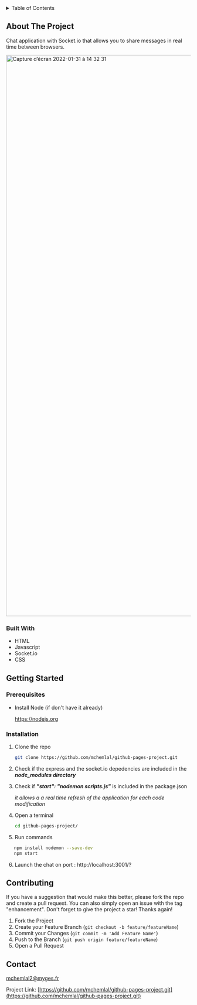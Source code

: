 
<!-- TABLE OF CONTENTS -->
<details>
  <summary>Table of Contents</summary>
  <ol>
    <li>
      <a href="#about-the-project">About The Project</a>
      <ul>
        <li><a href="#built-with">Built With</a></li>
      </ul>
    </li>
    <li>
      <a href="#getting-started">Getting Started</a>
      <ul>
        <li><a href="#prerequisites">Prerequisites</a></li>
        <li><a href="#installation">Installation</a></li>
      </ul>
    </li>
    <li><a href="#contributing">Contributing</a></li>
    <li><a href="#contact">Contact</a></li>
  </ol>
</details>



<!-- ABOUT THE PROJECT -->
## About The Project

Chat application with Socket.io that allows you to share messages in real time between browsers. 


<img width="1532" alt="Capture d’écran 2022-01-31 à 14 32 31" src="https://user-images.githubusercontent.com/73241351/151803724-2fce74f3-7cb0-4c06-adee-9acf7821fabe.png">


### Built With

* HTML
* Javascript
* Socket.io
* CSS


<!-- GETTING STARTED -->
## Getting Started

### Prerequisites

* Install Node (if don't have it already)

  https://nodejs.org
  

### Installation

1. Clone the repo
   ```sh
   git clone https://github.com/mchemlal/github-pages-project.git
   ```
2. Check if the express and the socket.io depedencies are included in the ***node_modules directory***

  
3. Check if ***"start": "nodemon scripts.js"*** is included in the package.json

    *it allows a a real time refresh of the application for each code modification*

4. Open a terminal 
    ```sh
   cd github-pages-project/
   ```

5. Run commands
 ```sh
    npm install nodemon --save-dev
    npm start
   ``` 
6. Launch the chat on port : http://localhost:3001/?
  


<!-- CONTRIBUTING -->
## Contributing

If you have a suggestion that would make this better, please fork the repo and create a pull request. You can also simply open an issue with the tag "enhancement".
Don't forget to give the project a star! Thanks again!

1. Fork the Project
2. Create your Feature Branch (`git checkout -b feature/featureName`)
3. Commit your Changes (`git commit -m 'Add Feature Name'`)
4. Push to the Branch (`git push origin feature/featureName`)
5. Open a Pull Request



<!-- CONTACT -->
## Contact

mchemlal2@myges.fr

Project Link: [https://github.com/mchemlal/github-pages-project.git](https://github.com/mchemlal/github-pages-project.git)





